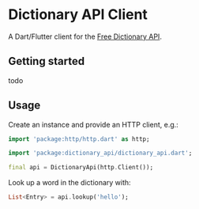 # Dictionary API Client

A Dart/Flutter client for the [Free Dictionary API](https://dictionaryapi.dev/).

## Getting started

todo

## Usage

Create an instance and provide an HTTP client, e.g.:

```dart
import 'package:http/http.dart' as http;

import 'package:dictionary_api/dictionary_api.dart';

final api = DictionaryApi(http.Client());
```

Look up a word in the dictionary with:

```dart
List<Entry> = api.lookup('hello');
```
